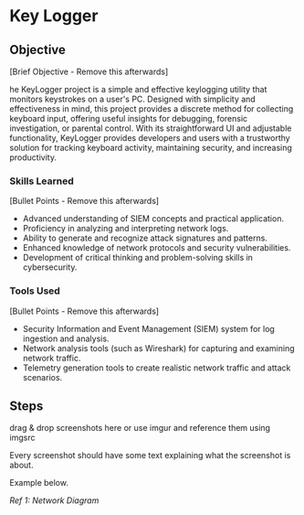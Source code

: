 # Key Logger

## Objective
[Brief Objective - Remove this afterwards]

  he KeyLogger project is a simple and effective keylogging utility that monitors keystrokes on a user's PC. Designed with simplicity and effectiveness in mind, this project provides a discrete method for collecting keyboard input, offering useful insights for debugging, forensic investigation, or parental control. With its straightforward UI and adjustable functionality, KeyLogger provides developers and users with a trustworthy solution for tracking keyboard activity, maintaining security, and increasing productivity.

### Skills Learned
[Bullet Points - Remove this afterwards]

- Advanced understanding of SIEM concepts and practical application.
- Proficiency in analyzing and interpreting network logs.
- Ability to generate and recognize attack signatures and patterns.
- Enhanced knowledge of network protocols and security vulnerabilities.
- Development of critical thinking and problem-solving skills in cybersecurity.

### Tools Used
[Bullet Points - Remove this afterwards]

- Security Information and Event Management (SIEM) system for log ingestion and analysis.
- Network analysis tools (such as Wireshark) for capturing and examining network traffic.
- Telemetry generation tools to create realistic network traffic and attack scenarios.

## Steps
drag & drop screenshots here or use imgur and reference them using imgsrc

Every screenshot should have some text explaining what the screenshot is about.

Example below.

*Ref 1: Network Diagram*
